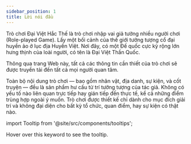 ```yaml
---
sidebar_position: 1
title: Lời nói đầu
---
```


Trò chơi Đại Việt Hắc Thế là trò chơi nhập vai giả tưởng nhiều người chơi (Role-played Game). Lấy một bối cảnh của thế giới tưởng tượng cổ đại huyền ảo ở lục địa Huyền Việt. Nơi đây, có một Đế quốc cực kỳ rộng lớn hưng thịnh của loài người, có tên là Đại Việt Thần Quốc.

Thông qua trang Web này, tất cả các thông tin cần thiết của trò chơi sẽ được truyền tải đến tất cả mọi người quan tâm.

Toàn bộ nội dung trò chơi — bao gồm nhân vật, địa danh, sự kiện, và cốt truyện — đều là sản phẩm hư cấu từ trí tưởng tượng của tác giả. Không có yếu tố nào liên quan trực tiếp hay gián tiếp đến thực tế, kể cả những điểm trùng hợp ngoài ý muốn. Trò chơi được thiết kế chỉ dành cho mục đích giải trí và không đại diện cho bất kỳ tổ chức, quan điểm, hay sự kiện có thật nào.

import Tooltip from '@site/src/components/tooltips';

Hover over this <Tooltip id="hello">keyword</Tooltip> to see the tooltip.